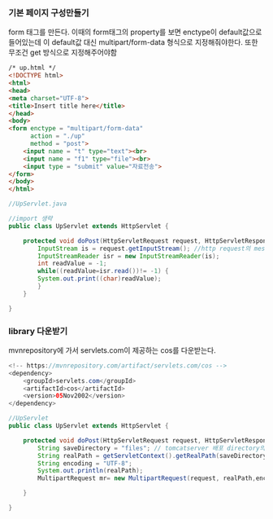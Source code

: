 ### 기본 페이지 구성만들기
form 태그를 만든다.
이때의 form태그의 property를 보면 enctype이 default값으로 들어있는데 이 default값 대신 multipart/form-data 형식으로 지정해줘야한다.
또한 무조건 get 방식으로 지정해주어야함
```html
/* up.html */
<!DOCTYPE html>
<html>
<head>
<meta charset="UTF-8">
<title>Insert title here</title>
</head>
<body>
<form enctype = "multipart/form-data" 
	  action = "./up" 
      method = "post">
	<input name = "t" type="text"><br>
	<input name = "f1" type="file"><br>
	<input type = "submit" value="자료전송">
</form>
</body>
</html>
```

```java
//UpServlet.java

//import 생략
public class UpServlet extends HttpServlet {

	protected void doPost(HttpServletRequest request, HttpServletResponse response) throws ServletException, IOException {
		InputStream is = request.getInputStream(); //http request의 message body를 읽어올 수 있음.
		InputStreamReader isr = new InputStreamReader(is);
		int readValue = -1;
		while((readValue=isr.read())!= -1) {
		System.out.print((char)readValue);
		}
	}

}
```

### library 다운받기
mvnrepository에 가서 servlets.com이 제공하는 cos를 다운받는다.
```java
<!-- https://mvnrepository.com/artifact/servlets.com/cos -->
<dependency>
    <groupId>servlets.com</groupId>
    <artifactId>cos</artifactId>
    <version>05Nov2002</version>
</dependency>
```

```java
//UpServlet
public class UpServlet extends HttpServlet {

	protected void doPost(HttpServletRequest request, HttpServletResponse response) throws ServletException, IOException {
		String saveDirectory = "files"; // tomcatserver 배포 directory의 files 폴더
		String realPath = getServletContext().getRealPath(saveDirectory);
		String encoding = "UTF-8";
		System.out.println(realPath);
		MultipartRequest mr= new MultipartRequest(request, realPath,encoding); //encoding이 추가된 생성자

	}

}
```
<!--stackedit_data:
eyJoaXN0b3J5IjpbLTE3ODI2MzE1MzksLTM0OTQ5Mjk1NiwyND
Y2NDQ1NjAsLTE3NDU5Mjk5OTYsNTE2MDMwNjUxXX0=
-->